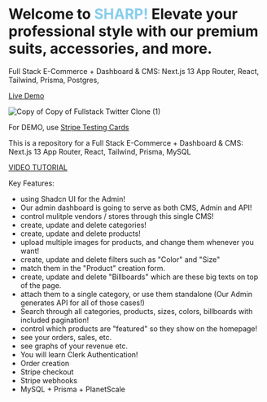 # Welcome to <span style="color: #87CEEB;">SHARP!</span> Elevate your professional style with our premium suits, accessories, and more.

Full Stack E-Commerce + Dashboard & CMS: Next.js 13 App Router, React, Tailwind, Prisma, Postgres,

[Live Demo](https://sharp-mohamed-amer.vercel.app/)

![Copy of Copy of Fullstack Twitter Clone (1)](https://github.com/AntonioErdeljac/next13-ecommerce-admin/assets/23248726/088760cb-837d-44b7-a959-63089385d0a0)

For DEMO, use [Stripe Testing Cards](https://stripe.com/docs/testing)

This is a repository for a Full Stack E-Commerce + Dashboard & CMS: Next.js 13 App Router, React, Tailwind, Prisma, MySQL

[VIDEO TUTORIAL](https://youtu.be/5miHyP6lExg)

Key Features:

- using Shadcn UI for the Admin!
- Our admin dashboard is going to serve as both CMS, Admin and API!
- control mulitple vendors / stores through this single CMS!
- create, update and delete categories!
- create, update and delete products!
- upload multiple images for products, and change them whenever you want!
- create, update and delete filters such as "Color" and "Size"
- match them in the "Product" creation form.
- create, update and delete "Billboards" which are these big texts on top of the page.
- attach them to a single category, or use them standalone (Our Admin generates API for all of those cases!)
- Search through all categories, products, sizes, colors, billboards with included pagination!
- control which products are "featured" so they show on the homepage!
- see your orders, sales, etc.
- see graphs of your revenue etc.
- You will learn Clerk Authentication!
- Order creation
- Stripe checkout
- Stripe webhooks
- MySQL + Prisma + PlanetScale
